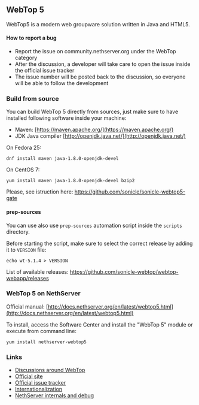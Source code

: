 ## WebTop 5

WebTop5 is a modern web groupware solution written in Java and HTML5.

#### How to report a bug

- Report the issue on community.nethserver.org under the WebTop category
- After the discussion, a developer will take care to open the issue inside the official issue tracker
- The issue number will be posted back to the discussion, so everyone will be able to follow the development

### Build from source

You can build WebTop 5 directly from sources, just make sure to have
installed following software inside your machine:

- Maven: [https://maven.apache.org/](https://maven.apache.org/)
- JDK Java compiler [http://openjdk.java.net/](http://openjdk.java.net/)

On Fedora 25:
```
dnf install maven java-1.8.0-openjdk-devel
```

On CentOS 7:
```
yum install maven java-1.8.0-openjdk-devel bzip2
```

Please, see istruction here: https://github.com/sonicle/sonicle-webtop5-gate

#### prep-sources

You can use also use ``prep-sources`` automation script inside the ``scripts`` directory.

Before starting the script, make sure to select the correct release by adding it to `VERSION` file:
```
echo wt-5.1.4 > VERSION
```

List of available releases: https://github.com/sonicle-webtop/webtop-webapp/releases

### WebTop 5 on NethServer

Official manual: [http://docs.nethserver.org/en/latest/webtop5.html](http://docs.nethserver.org/en/latest/webtop5.html)


To install, access the Software Center and install the "WebTop 5" module or execute from command line:
```
yum install nethserver-webtop5
```

### Links

- [Discussions around WebTop](http://community.nethserver.org/c/webtop)
- [Official site](https://redmine.sonicle.com/projects/webtop5)
- [Official issue tracker](https://redmine.sonicle.com/projects/webtop5/issues)
- [Internationalization](https://www.transifex.com/sonicle/public/)
- [NethServer internals and debug](http://docs.nethserver.org/projects/nethserver-devel/en/latest/nethserver-webtop5.html)


